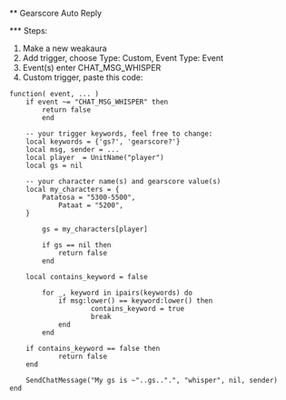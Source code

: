 ** Gearscore Auto Reply

*** Steps:
1. Make a new weakaura
2. Add trigger, choose Type: Custom, Event Type: Event
3. Event(s) enter CHAT_MSG_WHISPER
4. Custom trigger, paste this code:

```
function( event, ... )
	if event ~= "CHAT_MSG_WHISPER" then
		return false
    	end

	-- your trigger keywords, feel free to change:
	local keywords = {'gs?', 'gearscore?'}
	local msg, sender = ...
	local player  = UnitName("player")
	local gs = nil
    
	-- your character name(s) and gearscore value(s)
	local my_characters = {
		Patatosa = "5300-5500", 
        	Pataat = "5200",
	}
    
    	gs = my_characters[player]
    
    	if gs == nil then
        	return false        
    	end
    
	local contains_keyword = false

    	for _, keyword in ipairs(keywords) do
        	if msg:lower() == keyword:lower() then
            		contains_keyword = true
            		break
        	end
    	end

	if contains_keyword == false then
        	return false
	end

	SendChatMessage("My gs is ~"..gs..".", "whisper", nil, sender)
end

```

